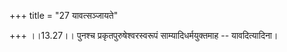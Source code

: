 +++
title = "27 यावत्सञ्जायते"

+++
।।13.27।। पुनश्च प्रकृतपुरुषेश्वरस्वरूपं साम्यादिधर्मयुक्तमाह --
यावदित्यादिना।
